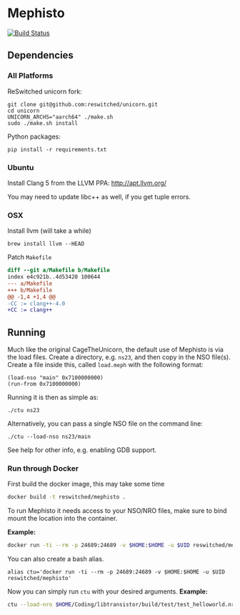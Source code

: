 # Mephisto
[![Build Status](https://travis-ci.org/reswitched/Mephisto.svg?branch=master)](https://travis-ci.org/reswitched/Mephisto)

## Dependencies

### All Platforms

ReSwitched unicorn fork:

```
git clone git@github.com:reswitched/unicorn.git
cd unicorn
UNICORN_ARCHS="aarch64" ./make.sh
sudo ./make.sh install
```

Python packages:

```
pip install -r requirements.txt
```

### Ubuntu

Install Clang 5 from the LLVM PPA: http://apt.llvm.org/

You may need to update libc++ as well, if you get tuple errors.

### OSX

Install llvm (will take a while)

```
brew install llvm --HEAD
```

Patch `Makefile`

```diff
diff --git a/Makefile b/Makefile
index e4c921b..4d53420 100644
--- a/Makefile
+++ b/Makefile
@@ -1,4 +1,4 @@
-CC := clang++-4.0
+CC := clang++
```

## Running

Much like the original CageTheUnicorn, the default use of Mephisto is via the load files.  Create a directory, e.g. `ns23`, and then copy in the NSO file(s).  Create a file inside this, called `load.meph` with the following format:

```
(load-nso "main" 0x7100000000)
(run-from 0x7100000000)
```

Running it is then as simple as:

```
./ctu ns23
```

Alternatively, you can pass a single NSO file on the command line:

```
./ctu --load-nso ns23/main
```

See help for other info, e.g. enabling GDB support.

### Run through Docker
First build the docker image, this may take some time

```bash
docker build -t reswitched/mephisto .
```

To run Mephisto it needs access to your NSO/NRO files, make sure to bind mount the location into the container.

__Example:__
```bash
docker run -ti --rm -p 24689:24689 -v $HOME:$HOME -u $UID reswitched/mephisto --load-nro $HOME/Coding/libtransistor/build/test/test_helloworld.nro
```

You can also create a bash alias.

```
alias ctu='docker run -ti --rm -p 24689:24689 -v $HOME:$HOME -u $UID reswitched/mephisto'
```

Now you can simply run `ctu` with your desired arguments. 
__Example:__
```bash
ctu --load-nro $HOME/Coding/libtransistor/build/test/test_helloworld.nro
```
